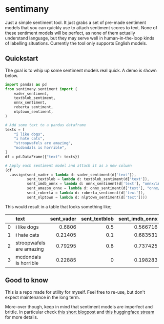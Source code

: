 # sentimany

Just a simple sentiment tool. It just grabs a set of pre-made sentiment models that you can quickly use to attach sentiment scores to text. None of these sentiment models will be perfect, as none of them actually understand language, but they may serve well in human-in-the-loop kinds of labelling situations. Currently the tool only supports English models.

## Quickstart 

The goal is to whip up some sentiment models real quick. A demo is shown below.

```python
import pandas as pd
from sentimany.sentiment import (
    vader_sentiment,
    textblob_sentiment,
    onnx_sentiment,
    roberta_sentiment,
    nlptown_sentiment,
)

# Add some text to a pandas dataframe
texts = [
    "i like dogs",
    "i hate cats",
    "stroopwafels are amazing",
    "mcdondals is horrible",
]
df = pd.DataFrame({"text": texts})

# Apply each sentiment model and attach it as a new column
(df
  .assign(sent_vader = lambda d: vader_sentiment(d['text']), 
          sent_textblob = lambda d: textblob_sentiment(d['text']),
          sent_imdb_onnx = lambda d: onnx_sentiment(d['text'], "onnx/imdb-reviews.onnx"),
          sent_amazon_onnx = lambda d: onnx_sentiment(d['text'], "onnx/amazon-reviews.onnx"),
          sent_roberta = lambda d: roberta_sentiment(d['text']), 
          sent_nlptown = lambda d: nlptown_sentiment(d['text'])))
```

This would result in a table that looks something like; 

|    | text                     |   sent_vader |   sent_textblob |   sent_imdb_onnx |   sent_amazon_onnx |   sent_roberta |   sent_nlptown |
|---:|:-------------------------|-------------:|----------------:|-----------------:|-------------------:|---------------:|---------------:|
|  0 | i like dogs              |      0.6806  |             0.5 |         0.566716 |           0.576971 |    0.997911    |      0.733527  |
|  1 | i hate cats              |      0.21405 |             0.1 |         0.683531 |           0.383669 |    0.00162992  |      0.354395  |
|  2 | stroopwafels are amazing |      0.79295 |             0.8 |         0.737425 |           0.805838 |    0.998491    |      0.932349  |
|  3 | mcdondals is horrible    |      0.22885 |             0   |         0.198283 |           0.152206 |    0.000595081 |      0.0605446 |

## Good to know 

This is a repo made for utility for myself. Feel free to re-use, but don't expect maintenance in the long term. 

More-over though, keep in mind that sentiment models are imperfect and brittle. In particular check [this short blogpost](https://koaning.io/til/2021-09-27-sentiment/) and [this huggingface stream](https://www.youtube.com/watch?v=0K5ybetv-dA&ab_channel=HuggingFace) for more details.

